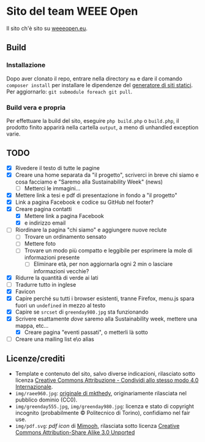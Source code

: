 # Sito del team WEEE Open
Il sito ch'è sito su [weeeopen.eu](http://weeeopen.eu).

## Build
### Installazione
Dopo aver clonato il repo, entrare nella directory `ma` e dare il comando `composer install`
per installare le dipendenze del [generatore di siti statici](https://github.com/lvps/mechatronic-anvil).
Per aggiornarlo: `git submodule foreach git pull`.

### Build vera e propria
Per effettuare la build del sito, eseguire `php build.php` o `build.php`,
il prodotto finito apparirà nella cartella `output`, a meno di unhandled exception varie.

## TODO
- [X] Rivedere il testo di tutte le pagine
- [X] Creare una home separata da "il progetto", scriverci in breve chi siamo e cosa facciamo e "Saremo alla Sustainability Week" (news)
	- [ ] Metterci le immagini...
- [X] Mettere link a tesi e pdf di presentazione in fondo a "il progetto"
- [X] Link a pagina Facebook e codice su GitHub nel footer?
- [X] Creare pagina contatti
	- [X] Mettere link a pagina Facebook
	- [X] e indirizzo email
- [ ] Riordinare la pagina "chi siamo" e aggiungere nuove reclute
    - [ ] Trovare un ordinamento sensato
	- [ ] Mettere foto
	- [ ] Trovare un modo più compatto e leggibile per esprimere la mole di informazioni presente
	    - [ ] Eliminare età, per non aggiornarla ogni 2 min o lasciare informazioni vecchie?
- [X] Ridurre la quantità di verde ai lati
- [ ] Tradurre tutto in inglese
- [X] Favicon
- [X] Capire perché su tutti i browser esistenti, tranne Firefox,
menu.js spara fuori un `undefined` in mezzo al testo
- [X] Capire se `srcset` di `greenday980.jpg` sta funzionando
- [X] Scrivere esattamente *dove* saremo alla Sustainability week, mettere una mappa, etc...
	- [X] Creare pagina "eventi passati", o metterli là sotto
- [ ] Creare una mailing list e\o alias

## Licenze/crediti
* Template e contenuto del sito, salvo diverse indicazioni, rilasciato sotto licenza [Creative Commons Attribuzione - Condividi allo stesso modo 4.0 Internazionale](http://creativecommons.org/licenses/by-sa/4.0/).
* `img/raee960.jpg`: [originale di mkthedy](https://pixabay.com/it/cestino-elettronico-piastre-622419/), originariamente rilasciata nel pubblico dominio (CC0).
* `img/greenday555.jpg`, `img/greenday980.jpg`: licenza e stato di copyright incognito (probabilmente © Politecnico di Torino), confidiamo nel fair use.
* `img/pdf.svg`: *pdf icon* di [Mimooh](https://commons.wikimedia.org/wiki/User:Mimooh), rilasciata sotto licenza [Creative Commons Attribution-Share Alike 3.0 Unported](https://creativecommons.org/licenses/by-sa/3.0/deed.en)
